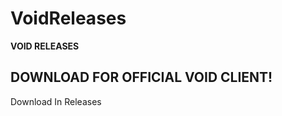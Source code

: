 # VoidReleases
**VOID RELEASES**

DOWNLOAD FOR OFFICIAL VOID CLIENT!
----------------------------------
Download In Releases
